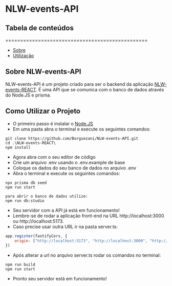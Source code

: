 # NLW-events-API

## Tabela de conteúdos
================================================
- [Sobre](#nlw-events-api)
- [Utilização](#como-utilizar-o-projeto)

## Sobre NLW-events-API

NLW-events-API é um projeto criado para ser o backend da aplicação 
<a href="https://github.com/Borguezani/NLW-events-REACT" target='_blank'>NLW-events-REACT</a>. É uma API que se comunica com o banco de dados através do Node.JS e prisma.


## Como Utilizar o Projeto

- O primeiro passo é instalar o <a href="https://nodejs.org/en" target='_blank'>Node.JS</a>
- Em uma pasta abra o terminal e execute os seguintes comandos:

```
git clone https://github.com/Borguezani/NLW-events-API.git
cd .\NLW-events-REACT\
npm install
```
- Agora abra com o seu editor de código
- Crie um arquivo .env usando o .env.example de base
- Coloque os dados do seu banco de dados no arquivo .env
- Abra o terminal e execute os seguintes comandos:
```
npx prisma db seed
npm run start

para abrir o banco de dados utilize:
npm run db:studio
```
- Seu servidor com a API já está em funcionamento!
- Lembre-se de rodar a aplicação front-end na URL http://localhost:3000 ou http://localhost:5173.
- Caso precise usar outra URL ir na pasta server.ts:
```js
app.register(fastifyCors, {
    origin: ["http://localhost:5173", "http://localhost:3000", "http://localhost:3001", "ADICIONE SUAS URLS AQUI"]
})
 ```
- Após alterar a url no arquivo server.ts rodar os comandos no terminal:

```
npm run build
npm run start
```
- Pronto seu servidor está em funcionamento!